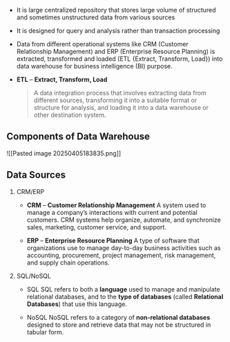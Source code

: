 
- It is large centralized repository that stores large volume of structured and sometimes unstructured data from various sources
- It is designed for query and analysis rather than transaction processing
- Data from different operational systems like CRM (Customer Relationship Management) and ERP (Enterprise Resource Planning) is extracted, transformed and loaded (ETL {Extract, Transform, Load}) into data warehouse for business intelligence (BI) purpose.


- **ETL** – **Extract, Transform, Load**
    
    > A data integration process that involves extracting data from different sources, transforming it into a suitable format or structure for analysis, and loading it into a data warehouse or other destination system.
    


## Components of Data Warehouse

![[Pasted image 20250405183835.png]]


## Data Sources

1. CRM/ERP

	- **CRM** – **Customer Relationship Management**
		A system used to manage a company’s interactions with current and potential customers. CRM systems help organize, automate, and synchronize sales, marketing, customer service, and support.
    
	- **ERP** – **Enterprise Resource Planning**
		A type of software that organizations use to manage day-to-day business activities such as accounting, procurement, project management, risk management, and supply chain operations.

2. SQL/NoSQL

	- SQL
		SQL refers to both a **language** used to manage and manipulate relational databases, and to the **type of databases** (called **Relational Databases**) that use this language.

	- NoSQL
	    NoSQL refers to a category of **non-relational databases** designed to store and retrieve data that may not be structured in tabular form.

